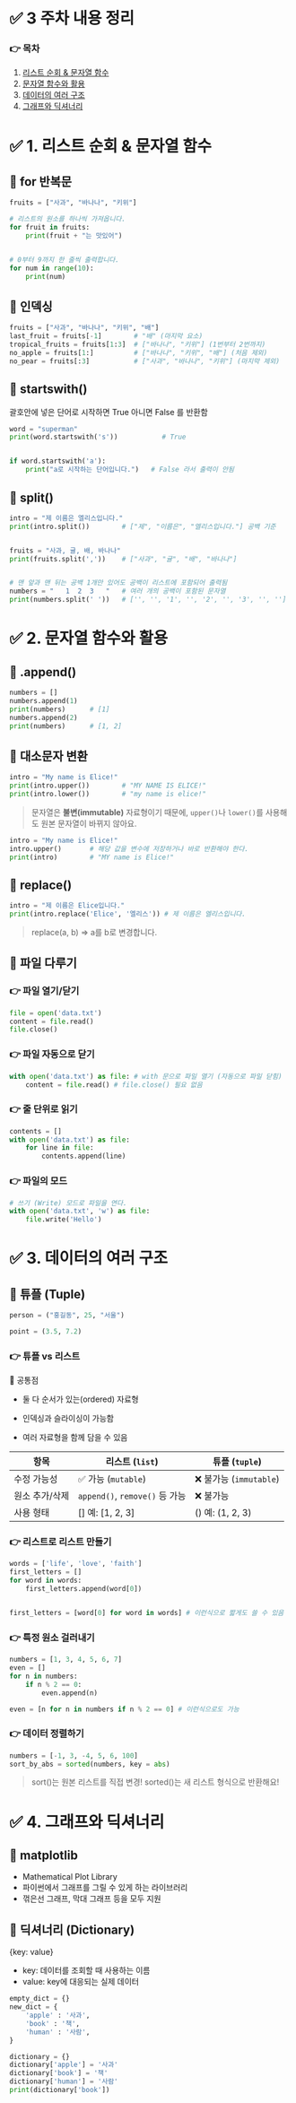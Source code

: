 # ✅ 3 주차 내용 정리

### 👉 목차
1. [리스트 순회 & 문자열 함수](#1-리스트-순회--문자열-함수)
2. [문자열 함수와 활용](#2-문자열-함수와-활용)
3. [데이터의 여러 구조](#3-데이터의-여러-구조)
4. [그래프와 딕셔너리](#4-그래프와-딕셔너리)



# ✅ 1. 리스트 순회 & 문자열 함수
## 📌 for 반복문
```python
fruits = ["사과", "바나나", "키위"]

# 리스트의 원소를 하나씩 가져옵니다.
for fruit in fruits:
    print(fruit + "는 맛있어")


# 0부터 9까지 한 줄씩 출력합니다.
for num in range(10):
    print(num)
```


## 📌 인덱싱
```python
fruits = ["사과", "바나나", "키위", "배"]
last_fruit = fruits[-1]        # "배" (마지막 요소)
tropical_fruits = fruits[1:3]  # ["바나나", "키위"] (1번부터 2번까지)
no_apple = fruits[1:]          # ["바나나", "키위", "배"] (처음 제외)
no_pear = fruits[:3]           # ["사과", "바나나", "키위"] (마지막 제외)
```

## 📌 startswith()
괄호안에 넣은 단어로 시작하면 True 아니면 False 를 반환함
```python
word = "superman"
print(word.startswith('s'))           # True


if word.startswith('a'):
    print("a로 시작하는 단어입니다.")   # False 라서 출력이 안됨
```

## 📌 split()
```python
intro = "제 이름은 엘리스입니다."
print(intro.split())        # ["제", "이름은", "엘리스입니다."] 공백 기준


fruits = "사과, 귤, 배, 바나나"
print(fruits.split(','))    # ["사과", "귤", "배", "바나나"]


# 맨 앞과 맨 뒤는 공백 1개만 있어도 공백이 리스트에 포함되어 출력됨
numbers = "   1  2  3   "   # 여러 개의 공백이 포함된 문자열
print(numbers.split(' '))   # ['', '', '1', '', '2', '', '3', '', ''] 
```


# ✅ 2. 문자열 함수와 활용
## 📌 .append()
```python
numbers = []
numbers.append(1)
print(numbers)      # [1]          
numbers.append(2)
print(numbers)      # [1, 2]
```

## 📌 대소문자 변환
```python
intro = "My name is Elice!"
print(intro.upper())        # "MY NAME IS ELICE!"
print(intro.lower())        # "my name is elice!"
```

> 문자열은 **불변(immutable)** 자료형이기 때문에, `upper()`나 `lower()`를 사용해도 원본 문자열이 바뀌지 않아요.

```python
intro = "My name is Elice!"
intro.upper()       # 해당 값을 변수에 저장하거나 바로 반환해야 한다.
print(intro)        # "MY name is Elice!"
```


## 📌 replace()
```python
intro = "제 이름은 Elice입니다."
print(intro.replace('Elice', '엘리스')) # 제 이름은 엘리스입니다.
```

> replace(a, b) => a를 b로 변경합니다.


## 📌 파일 다루기
### 👉 파일 열기/닫기
```python
file = open('data.txt')
content = file.read()
file.close()
```

### 👉 파일 자동으로 닫기
```python
with open('data.txt') as file: # with 문으로 파일 열기 (자동으로 파일 닫힘)
    content = file.read() # file.close() 필요 없음
```

### 👉 줄 단위로 읽기
```python
contents = []
with open('data.txt') as file:
    for line in file:
        contents.append(line)
```

### 👉 파일의 모드
```python
# 쓰기 (Write) 모드로 파일을 연다.
with open('data.txt', 'w') as file:
    file.write('Hello')
```


# ✅ 3. 데이터의 여러 구조
## 📌 튜플 (Tuple)
```python
person = ("홍길동", 25, "서울")

point = (3.5, 7.2)
```

### 👉 튜플 vs 리스트
🔗 공통점

- 둘 다 순서가 있는(ordered) 자료형

- 인덱싱과 슬라이싱이 가능함

- 여러 자료형을 함께 담을 수 있음

| 항목         | 리스트 (`list`)            | 튜플 (`tuple`)               |
|--------------|-----------------------------|-------------------------------|
| 수정 가능성  | ✅ 가능 (`mutable`)         | ❌ 불가능 (`immutable`)       |
| 원소 추가/삭제 | `append()`, `remove()` 등 가능 | ❌ 불가능                      |
| 사용 형태    | [] 예: [1, 2, 3]          | () 예: (1, 2, 3)             |


### 👉 리스트로 리스트 만들기
```python
words = ['life', 'love', 'faith']
first_letters = []
for word in words:
    first_letters.append(word[0])


first_letters = [word[0] for word in words] # 이런식으로 짧게도 쓸 수 있음
```

### 👉 특정 원소 걸러내기
```python
numbers = [1, 3, 4, 5, 6, 7]
even = []
for n in numbers:
    if n % 2 == 0:
        even.append(n)

even = [n for n in numbers if n % 2 == 0] # 이런식으로도 가능
```

### 👉 데이터 정렬하기
```python
numbers = [-1, 3, -4, 5, 6, 100]
sort_by_abs = sorted(numbers, key = abs)
```

> sort()는 원본 리스트를 직접 변경! sorted()는 새 리스트 형식으로 반환해요!


# ✅ 4. 그래프와 딕셔너리
## 📌 matplotlib
- Mathematical Plot Library
- 파이썬에서 그래프를 그릴 수 있게 하는 라이브러리
- 꺾은선 그래프, 막대 그래프 등을 모두 지원


## 📌 딕셔너리 (Dictionary)
{key: value}

- key: 데이터를 조회할 때 사용하는 이름
- value: key에 대응되는 실제 데이터


```python
empty_dict = {}
new_dict = {
    'apple' : '사과',
    'book' : '책',
    'human' : '사람',
}

dictionary = {}
dictionary['apple'] = '사과'
dictionary['book'] = '책'
dictionary['human'] = '사람'
print(dictionary['book'])
```

